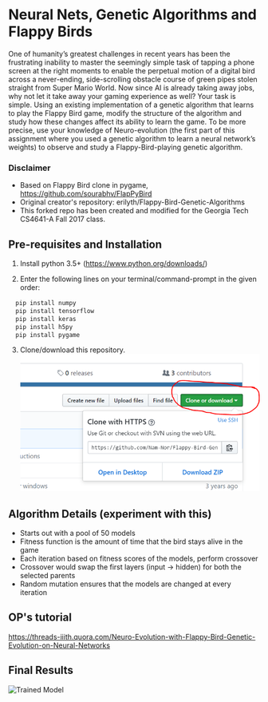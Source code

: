
# Neural Nets, Genetic Algorithms and Flappy Birds
One of humanity’s greatest challenges in recent years has been the frustrating inability to master the seemingly simple task of tapping a phone screen at the right moments to enable the perpetual motion of a digital bird across a never-ending, side-scrolling obstacle course of green pipes stolen straight from Super Mario World. Now since AI is already taking away jobs, why not let it take away your gaming experience as well?
Your task is simple. Using an existing implementation of a genetic algorithm that learns to play the Flappy Bird game, modify the structure of the algorithm and study how these changes affect its ability to learn the game. To be more precise, use your knowledge of Neuro-evolution (the first part of this assignment where you used a genetic algorithm to learn a neural network’s weights) to observe and study a Flappy-Bird-playing genetic algorithm.

### Disclaimer
* Based on Flappy Bird clone in pygame, https://github.com/sourabhv/FlapPyBird
* Original creator's repository: erilyth/Flappy-Bird-Genetic-Algorithms
* This forked repo has been created and modified for the Georgia Tech CS4641-A Fall 2017 class.

## Pre-requisites and Installation
1. Install python 3.5+ (https://www.python.org/downloads/)

2. Enter the following lines on your terminal/command-prompt in the given order:
  ```
	pip install numpy
	pip install tensorflow 
	pip install keras
	pip install h5py
	pip install pygame
  ```
3. Clone/download this repository.
![Clone repo](Screenshots/Capture.png?raw=true "Cloning this repo")	

## Algorithm Details (experiment with this)
* Starts out with a pool of 50 models
* Fitness function is the amount of time that the bird stays alive in the game
* Each iteration based on fitness scores of the models, perform crossover
* Crossover would swap the first layers (input -> hidden) for both the selected parents
* Random mutation ensures that the models are changed at every iteration

## OP's tutorial
https://threads-iiith.quora.com/Neuro-Evolution-with-Flappy-Bird-Genetic-Evolution-on-Neural-Networks

## Final Results
![Trained Model](Screenshots/trained_final.gif?raw=true "Trained Flappy Bird")	


